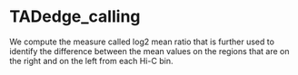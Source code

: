 # TADedge_calling
We compute the measure called log2 mean ratio that is further used to identify the difference between the  mean  values  on  the  regions  that  are  on  the  right  and  on  the  left  from  each  Hi-C  bin.  
